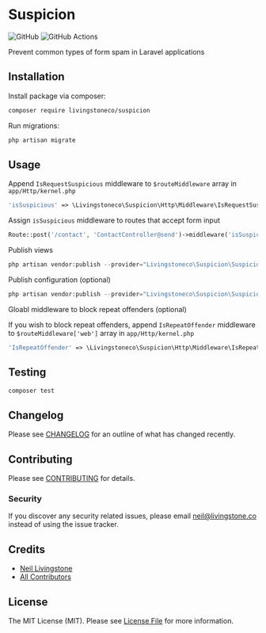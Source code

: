 # Suspicion

![GitHub](https://img.shields.io/github/license/livingstoneco/suspicion?label=License)
![GitHub Actions](https://github.com/livingstoneco/suspicion/actions/workflows/main.yml/badge.svg)

Prevent common types of form spam in Laravel applications

## Installation

Install package via composer:

```bash
composer require livingstoneco/suspicion
```

Run migrations:

```bash
php artisan migrate
```

## Usage

Append `IsRequestSuspicious` middleware to `$routeMiddleware` array in `app/Http/kernel.php`

```php
'isSuspicious' => \Livingstoneco\Suspicion\Http\Middleware\IsRequestSuspicious::class
```

Assign `isSuspicious` middleware to routes that accept form input

```php
Route::post('/contact', 'ContactController@send')->middleware('isSuspicious');
```

Publish views

```php
php artisan vendor:publish --provider="Livingstoneco\Suspicion\SuspicionServiceProvider" --tag="views"
```

Publish configuration (optional)

```php
php artisan vendor:publish --provider="Livingstoneco\Suspicion\SuspicionServiceProvider" --tag="config"
```

Gloabl middleware to block repeat offenders (optional)

If you wish to block repeat offenders, append `IsRepeatOffender` middleware to `$routeMiddleware['web']` array in `app/Http/kernel.php`

```php
'IsRepeatOffender' => \Livingstoneco\Suspicion\Http\Middleware\IsRepeatOffender::class
```

## Testing

```bash
composer test
```

## Changelog

Please see [CHANGELOG](CHANGELOG.md) for an outline of what has changed recently.

## Contributing

Please see [CONTRIBUTING](CONTRIBUTING.md) for details.

### Security

If you discover any security related issues, please email neil@livingstone.co instead of using the issue tracker.

## Credits

- [Neil Livingstone](https://github.com/nlivingstone)
- [All Contributors](../../contributors)

## License

The MIT License (MIT). Please see [License File](LICENSE.md) for more information.
